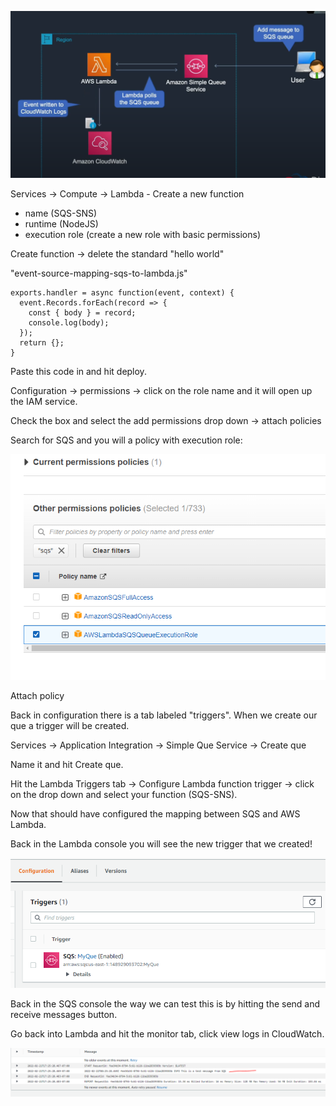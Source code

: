 ![](../Images/LamdaSQS.PNG)


Services -> Compute -> Lambda - Create a new function

- name (SQS-SNS)
- runtime (NodeJS)
- execution role (create a new role with basic permissions)

Create function -> delete the standard "hello world"

"event-source-mapping-sqs-to-lambda.js"

```
exports.handler = async function(event, context) {
  event.Records.forEach(record => {
    const { body } = record;
    console.log(body);
  });
  return {};
}
```

Paste this code in and hit deploy.

Configuration -> permissions -> click on the role name and it will open up the IAM service.

Check the box and select the add permissions drop down -> attach policies

Search for SQS and you will a policy with execution role:

![](../Images/SQSExecution.PNG)

Attach policy

Back in configuration there is a tab labeled "triggers". When we create our que a trigger will be created.

Services -> Application Integration -> Simple Que Service -> Create que

Name it and hit Create que.

Hit the Lambda Triggers tab -> Configure Lambda function trigger -> click on the drop down and select your function (SQS-SNS).

Now that should have configured the mapping between SQS and AWS Lambda.

Back in the Lambda console you will see the new trigger that we created!

![](../Images/SQSTrigger.PNG)

Back in the SQS console the way we can test this is by hitting the send and receive messages button.

Go back into Lambda and hit the monitor tab, click view logs in CloudWatch.

![](../Images/TestMessage.PNG)
